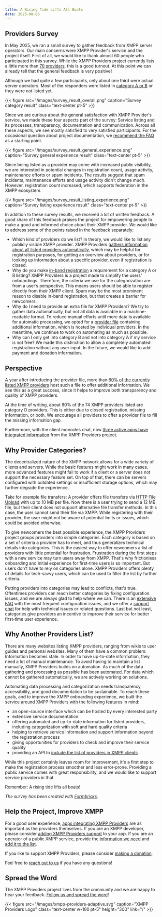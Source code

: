 ```yaml
---
title: A Rising Tide Lifts All Boats
date: 2025-08-05
---
```


## Providers Survey

In May 2025, we ran a small survey to gather feedback from XMPP server operators.
Our main concerns were XMPP Provider's service and the project itself.
First of all, we would like to thank almost 60 people who participated in this survey.
While the XMPP Providers project currently lists a little more than [70 providers](/statistics/), this is a good turnout.
At this point we can already tell that the general feedback is very positive!

Although we had quite a few participants, only about one third were actual server operators.
Most of the responders were listed in [category A or B](/faq/#in-which-categories-can-providers-be) or they were not listed yet.

{{< figure src="/images/survey_result_overall.png" caption="Survey category result" class="text-center pt-5" >}}

Since we are curious about the general satisfaction with XMPP Provider's service, we made these four aspects part of the survey:
Service listing and its processes, transparency, documentation and communication.
Across all these aspects, we see mostly satisfied to very satisfied participants.
For the occasional question about project documentation, we [recommend the FAQ](/faq) as a starting point.

{{< figure src="/images/survey_result_general_experience.png" caption="Survey general experience result" class="text-center pt-5" >}}

Since being listed as a provider may come with increased public visibility, we are interested in potential changes in registration count, usage activity, maintenance efforts or spam incidents.
The results suggest that spam incidents, maintenance efforts and usage activity didn't change much.
However, registration count increased, which supports federation in the XMPP ecosystem.

{{< figure src="/images/survey_result_listing_experience.png" caption="Survey listing experience result" class="text-center pt-5" >}}

In addition to these survey results, we received a lot of written feedback.
A good share of this feedback praises the project for empowering people to make a good and informed choice about their XMPP provider.
We would like to address some of the points raised in the feedback separately:

- Which kind of providers do we list? In theory, we would like to list any publicly visible XMPP provider. XMPP Providers [gathers information about all listed providers automatically](/blog/2023-12-29-xmpp-providers-fully-automated/), which may be helpful for registration purposes, for getting an overview about providers, or for looking up information about a specific provider, even if registration is closed.
- Why do you make [in-band registration](https://xmpp.org/extensions/xep-0077.html) a requirement for a category A or B listing? XMPP Providers is a project made to simplify the users’ onboardings. Therefore, the criteria we use for the categorization are from a user’s perspective. This means users should be able to register directly from their XMPP client. Spam may be the most prominent reason to disable in-band registration, but that creates a barrier for newcomers.
- Why do I need to provide an extra file for XMPP Providers? We try to gather data automatically, but not all data is available in a machine-readable format. To reduce manual efforts until more data is available for automatic processing, we opted for a [provider file](/faq/#provider-file) containing additional information, which is hosted by individual providers. In the meantime, we continue to work on automating as much as possible.
- Why can I only get into category B and not into category A if my service is not free? We made this distinction to allow a completely automated registration without any user input. In the future, we would like to add payment and donation information.

## Perspective

A year after introducing the provider file, more than [60% of the currently listed XMPP providers](/statistics/#provider-file) host such a file to offer additional information.
We see this as a great success, since it helps to improve both transparency and quality of XMPP providers.

At the time of writing, about 60% of the 74 XMPP providers listed are category D providers.
This is either due to closed registration, missing information, or both.
We encourage all providers to offer a provider file to fill the missing information gap.

Furthermore, with the client monocles chat, now [three active apps have integrated information](/apps/) from the XMPP Providers project.

## Why Provider Categories?

The decentralized nature of the XMPP network allows for a wide variety of clients and servers.
While the basic features might work in many cases, more advanced features might fail to work if a client or a server does not support the necessary feature set.
On top of that, there can be servers configured with outdated settings or insufficient storage options, which may further degrade the experience.

Take for example file transfers: A provider offers file transfers via [HTTP File Upload](https://xmpp.org/extensions/xep-0363.html) with up to 10 MB per file.
Now there is a user trying to send a 12 MB file, but their client does not support alternative file transfer methods.
In this case, the user cannot send their file via XMPP.
While registering with their provider, the user might not be aware of potential limits or issues, which could be avoided otherwise.

To give newcomers the best possible experience, the XMPP Providers project groups providers into simple categories.
Each category is based on a set of criteria a provider has to meet, and thus generalizes technical details into categories.
This is the easiest way to offer newcomers a list of providers with little potential for frustration.
Frustration during the first steps with a new service may turn users away from XMPP.
That's why frictionless onboarding and initial experience for first-time users is so important.
But users don't have to rely on categories alone.
XMPP Providers offers plenty of details for tech-savvy users, which can be used to filter the list by further criteria.

Putting providers into categories may lead to conflicts, that's true.
Oftentimes providers can reach better categories by fixing configuration issues, and we are always glad to help where we can.
There is an [extensive FAQ](/faq/#how-can-server-operators-provide-properties-via-xmpp) with the most frequent configuration issues, and we offer a [support chat](/contact/) for help with technical issues or related questions.
Last but not least, categories give providers an incentive to improve their service for better first-time user experience.

## Why Another Providers List?

There are many websites listing XMPP providers, ranging from wikis to user guides and personal websites.
Many of them have a common problem: Information becomes stale.
In order to have up-to-date information, they need a lot of manual maintenance.
To avoid having to maintain a list manually, XMPP Providers builds on automation.
As much of the data gathering and processing as possible has been automated.
For data which cannot be gathered automatically, we are actively working on solutions.

Automating data processing and categorization needs transparency, accessibility, and good documentation to be sustainable.
To reach these goals, and to improve the XMPP onboarding experience, we built the service around XMPP Providers with the following features in mind:

- an open-source interface which can be hosted by every interested party
- extensive service documentation
- offering automated and up-to-date information for listed providers, including categorization with soft and hard quality criteria
- helping to retrieve service information and support information beyond the registration process
- giving opportunities for providers to check and improve their service quality
- providing an API to [include the list of providers in XMPP clients](/apps/)

While this project certainly leaves room for improvement, it's a first step to make the registration process smoother and less error-prone.
Providing a public service comes with great responsibility, and we would like to support service providers in that.

Remember: A rising tide lifts all boats!

_The survey has been created with [Formbricks](https://formbricks.com/)._

## Help the Project, Improve XMPP

For a good user experience, [apps integrating XMPP Providers](/apps/) are as important as the providers themselves.
If you are an XMPP developer, please consider [adding XMPP Providers support](https://invent.kde.org/melvo/xmpp-providers#usage) to your app.
If you are an operator of a public XMPP service, provide the [information we need](/faq/#where-do-we-have-the-providers-properties-from) and [add it to the list](https://invent.kde.org/melvo/xmpp-providers/-/blob/master/CONTRIBUTING.md#providers).

If you like to support XMPP Providers, please consider [making a donation](https://liberapay.com/xmpp_providers).

Feel free to [reach out to us](/contact/) if you have any questions!

## Spread the Word

The XMPP Providers project lives from the community and we are happy to hear your feedback.
[Follow us and spread the word](https://fosstodon.org/@xmpp_providers)!

{{< figure src="/images/xmpp-providers-adaptive.svg" caption="XMPP Providers Logo" class="text-center w-100 pt-5" height="300" link="/" >}}
